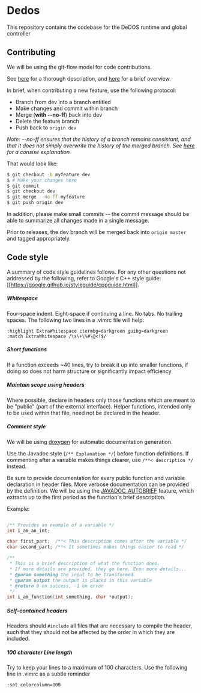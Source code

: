 # Dedos

This repository contains the codebase for the DeDOS runtime and global controller

## Contributing

We will be using the git-flow model for code contributions.

See 
[here](http://nvie.com/posts/a-successful-git-branching-model/) 
for a thorough description, and 
[here](https://datasift.github.io/gitflow/IntroducingGitFlow.html)
for a brief overview.

In brief, when contributing a new feature, use the following protocol:
* Branch from dev into a branch entitled <feature>
* Make changes and commit within <feature> branch
* Merge (**with --no-ff**) back into dev
* Delete the feature branch
* Push back to `origin dev`

*Note: --no-ff ensures that the history of a branch remains consistant, 
and that it does not simply overwrite the history of the merged branch. 
See [here](http://nvie.com/img/merge-without-ff@2x.png) for a consise 
explanation*

That would look like:
```bash
$ git checkout -b myfeature dev
$ # Make your changes here
$ git commit 
$ git checkout dev
$ git merge --no-ff myfeature
$ git push origin dev
```

In addition, please make small commits -- 
the commit message should be able to summarize all 
changes made in a single message. 

Prior to releases, the dev branch will be merged back into `origin master` and
tagged appropriately.

## Code style

A summary of code style guidelines follows. For any other questions not 
addressed by the following, refer to Google's C++ style guide:
[[https://google.github.io/styleguide/cppguide.html]].

##### Whitespace
Four-space indent. Eight-space if continuing a line. No tabs. No trailing spaces.
The following two lines in a .vimrc file will help:
```vim
:highlight ExtraWhitespace ctermbg=darkgreen guibg=darkgreen
:match ExtraWhitespace /\s\+\%#\@<!$/
```

##### Short functions
If a function exceeds ~40 lines, try to break it up into smaller functions,
if doing so does not harm structure or significantly impact efficiency

##### Maintain scope using headers
Where possible, declare in headers only those functions which are meant to be
"public" (part of the external interface). Helper functions, intended only to 
be used within that file, need not be declared in the header.

##### Comment style
We will be using
[doxygen](https://www.stack.nl/~dimitri/doxygen/manual/docblocks.html)
for automatic documentation generation.

Use the Javadoc style (`/** Explanation */`) before function definitions.
If commenting after a variable makes things clearer, use
`/**< description */` instead.

Be sure to provide documentation for every public function and variable 
declaration in header files.
More verbose documentation can be provided by the definition. We will be using
the 
[JAVADOC_AUTOBRIEF](https://www.stack.nl/~dimitri/doxygen/manual/config.html#cfg_javadoc_autobrief)
feature, which extracts up to the first period as the function's brief description.

Example:

```c

/** Provides an example of a variable */
int i_am_an_int;

char first_part;  /**< This description comes after the variable */
char second_part; /**< It sometimes makes things easier to read */

/** 
 * This is a brief description of what the function does.
 * If more details are provided, they go here. Even more details...
 * @param something the input to be transformed.
 * @param output the output is placed in this variable
 * @return 0 on success, -1 on error
 */
int i_am_function(int something, char *output);
```

##### Self-contained headers
Headers should `#include` all files that are necessary to compile the header,
such that they should not be affected by the order in which they are included.

##### 100 character Line length
Try to keep your lines to a maximum of 100 characters. Use the following line
in .vimrc as a subtle reminder
```vim
:set colorcolumn=100
```

